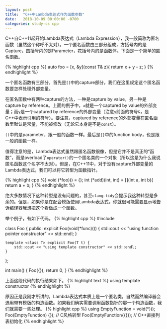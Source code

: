 ```yaml
---
layout: post
title:  "C++中Lambda表达式作为函数参数"
date:   2018-10-09 00:00:00 -0700
categories: study-cs cpp
---
```


C++自C++11起开始Lambda表达式（Lambda Expression），我一般简称为匿名函数（虽然这个称呼不太对）。一个匿名函数由三部分组成，方括号内的是Capture，圆括号内的是Parameter，花括号内的是函数体。下面是一个简单的匿名函数。

{% highlight cpp %}
auto foo = [x, &y](const T& z){ return x + y - z; }
{% endhighlight %}

一个匿名函数有三部分，首先是`[]`中的capture部分，我们在这里规定这个匿名函数要怎样处理外部变量。

在匿名函数中有两种capture的方法，一种是capture by value，另一种是capture by reference。上面的例子中，`x`就是一个captured by value的外部变量；而`y`是一个captured by reference的外部变量（注意`y`前面的符号`&`，是C++中表示引用的符号）。要注意，captured by reference的外部变量在匿名函数里默认是常量，不能被修改（无论它本身是不是`const`）。

`()`中的是parameter，跟一般的函数一样。最后是`{}`中的function body，也是跟一般的函数一样。

值得注意的是，Lambda表达式虽然跟匿名函数很像，但是它并不是真正的“函数”，而是overload了`operator()`的一个匿名类的一个对象（所以这是为什么我说匿名函数这个名字不太对）。但是，在C++11中，对于没有capture外部变量的Lambda表达式，我们可以将它转型为函数指针。

{% highlight cpp %}
void (*foo)() = [](){};
int (*add)(int, int) = [](int a, int b){ return a + b; }
{% endhighlight %}

绝大多数情况下这种转型是没有问题的，甚至`clang-tidy`会提示我这种转型是多余的。但是，如果你是在配合模版使用Lambda表达式，你就很可能需要显示地告诉编译器我想把这个看做成一个函数。

举个例子，有如下代码。
{% highlight cpp %}
#include <iostream>

class Foo {
public:
    explicit Foo(void(*func)()) {
        std::cout << "using function pointer constructor" << std::endl;
    }

    template <class T> explicit Foo(T t) {
        std::cout << "using template constructor" << std::endl;
    }
};

int main() { Foo([](){}); return 0; }
{% endhighlight %}

上面这段代码的执行结果如下。
{% highlight text %}
using template constructor
{% endhighlight %}

原因正是我刚才所讲的，Lambda表达式本质上是一个匿名类，自然而然编译器会选用带有模版的构造函数。如果我们确实需要调用函数指针的那一个构造函数，我们就需要一些处理。
{% highlight cpp %}
using EmptyFunction = void(*)();
Foo(EmptyFunction) [](){});  // C风格转型
Foo(EmptyFunction{[](){}});  // C++直接列表初始化
{% endhighlight %}